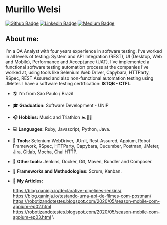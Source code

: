 # Murillo Welsi 
[![Github Badge](https://img.shields.io/badge/-Github-000?style=flat-square&logo=Github&logoColor=white&link=https://github.com/murillowelsi)](https://github.com/murillowelsi)
[![Linkedin Badge](https://img.shields.io/badge/-LinkedIn-blue?style=flat-square&logo=Linkedin&logoColor=white&link=https://www.linkedin.com/in/murillowelsi)](https://www.linkedin.com/in/murillowelsi)
[![Medium Badge](https://img.shields.io/badge/-@murillo.welsi-03a57a?style=flat-square&labelColor=000000&logo=Medium&link=https://medium.com/@murillo.welsi)](https://medium.com/@murillo.welsi)

## About me: 

I’m a QA Analyst with four years experience in software testing. I’ve worked in all levels of testing: System and API Integration (REST), UI (Desktop, Web and Mobile), Performance and Acceptance (UAT). I've implemented a functional software testing automation process at the companies I've worked at, using tools like Selenium Web Driver, Capybara, HTTParty, RSpec, REST Assured and also non-functional automation testing using JMeter. I have a software testing certification: **ISTQB - CTFL**.

- :earth_americas: I'm from São Paulo / Brazil
- :mortar_board: **Graduation:** Software Development - UNIP
- :headphones: **Hobbies:** Music and Triathlon :swimmer::bicyclist::runner:
- :computer: **Languages:** Ruby, Javascript, Python, Java.
- :wrench: **Tools:** Selenium WebDriver, JUnit, Rest-Assured, Appium, Robot Framework, RSpec, HTTParty, Capybara, Cucumber, Postman, JMeter, Jira, Gitlab, Mocha, Chai HTTP.
- :hammer: **Other tools:** Jenkins, Docker, Git, Maven, Bundler and Composer.
- :bookmark_tabs: **Frameworks and Methodologies:** Scrum, Kanban.
- :newspaper: **My Articles:**

  https://blog.qaninja.io/declarative-pipelines-jenkins/ \
  https://blog.qaninja.io/testando-uma-api-de-filmes-com-postman/ \
  https://robotizandotestes.blogspot.com/2020/05/season-mobile-com-appium-ep02.html \
  https://robotizandotestes.blogspot.com/2020/05/season-mobile-com-appium-ep03.html \
